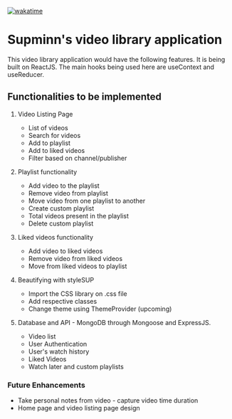 [![wakatime](https://wakatime.com/badge/github/supminn/neoG_videoLibrary.svg)](https://wakatime.com/badge/github/supminn/neoG_videoLibrary)

# Supminn's video library application

This video library application would have the following features. It is being built on ReactJS. The main hooks being used here are useContext and useReducer.

## Functionalities to be implemented

1. Video Listing Page
    * List of videos
    * Search for videos
    * Add to playlist
    * Add to liked videos 
    * Filter based on channel/publisher

2. Playlist functionality
    * Add video to the playlist
    * Remove video from playlist
    * Move video from one playlist to another
    * Create custom playlist
    * Total videos present in the playlist
    * Delete custom playlist

3. Liked videos functionality
    * Add video to liked videos
    * Remove video from liked videos
    * Move from liked videos to playlist

4. Beautifying with styleSUP
    * Import the CSS library on .css file
    * Add respective classes
    * Change theme using ThemeProvider (upcoming)

5. Database and API - MongoDB through Mongoose and ExpressJS.
    * Video list 
    * User Authentication
    * User's watch history
    * Liked Videos
    * Watch later and custom playlists

### Future Enhancements
* Take personal notes from video - capture video time duration
* Home page and video listing page design
